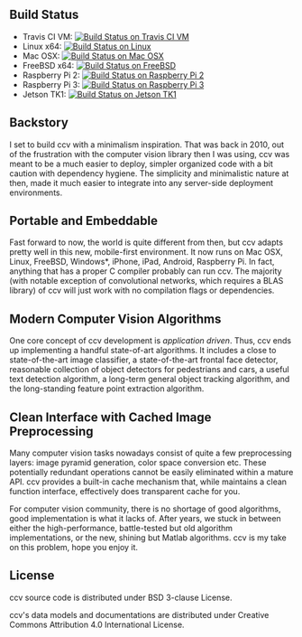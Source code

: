 Build Status
------------

 * Travis CI VM: [![Build Status on Travis CI VM](https://travis-ci.org/liuliu/ccv.png?branch=unstable)](https://travis-ci.org/liuliu/ccv)
 * Linux x64: [![Build Status on Linux](http://ci.libccv.org/png?builder=linux-x64-runtests)](http://ci.libccv.org/builders/linux-x64-runtests)
 * Mac OSX: [![Build Status on Mac OSX](http://ci.libccv.org/png?builder=macosx-runtests)](http://ci.libccv.org/builders/macosx-runtests)
 * FreeBSD x64: [![Build Status on FreeBSD](http://ci.libccv.org/png?builder=freebsd-x64-runtests)](http://ci.libccv.org/builders/freebsd-x64-runtests)
 * Raspberry Pi 2: [![Build Status on Raspberry Pi 2](http://ci.libccv.org/png?builder=rbp2-arm-runtests)](http://ci.libccv.org/builders/rbp2-arm-runtests)
 * Raspberry Pi 3: [![Build Status on Raspberry Pi 3](http://ci.libccv.org/png?builder=rbp3-arm-runtests)](http://ci.libccv.org/builders/rbp3-arm-runtests)
 * Jetson TK1: [![Build Status on Jetson TK1](http://ci.libccv.org/png?builder=jetson-tk1-arm-runtests)](http://ci.libccv.org/builders/jetson-tk1-arm-runtests)

Backstory
---------

I set to build ccv with a minimalism inspiration. That was back in 2010, out
of the frustration with the computer vision library then I was using, ccv
was meant to be a much easier to deploy, simpler organized code with a bit
caution with dependency hygiene. The simplicity and minimalistic nature at
then, made it much easier to integrate into any server-side deployment
environments.

Portable and Embeddable
-----------------------

Fast forward to now, the world is quite different from then, but ccv adapts
pretty well in this new, mobile-first environment. It now runs on Mac OSX,
Linux, FreeBSD, Windows\*, iPhone, iPad, Android, Raspberry Pi. In fact,
anything that has a proper C compiler probably can run ccv. The majority
(with notable exception of convolutional networks, which requires a BLAS
library) of ccv will just work with no compilation flags or dependencies.

Modern Computer Vision Algorithms
---------------------------------

One core concept of ccv development is *application driven*. Thus, ccv ends
up implementing a handful state-of-art algorithms. It includes a close to
state-of-the-art image classifier, a state-of-the-art frontal face detector,
reasonable collection of object detectors for pedestrians and cars, a useful
text detection algorithm, a long-term general object tracking algorithm,
and the long-standing feature point extraction algorithm.

Clean Interface with Cached Image Preprocessing
-----------------------------------------------

Many computer vision tasks nowadays consist of quite a few preprocessing
layers: image pyramid generation, color space conversion etc. These potentially
redundant operations cannot be easily eliminated within a mature API. ccv
provides a built-in cache mechanism that, while maintains a clean function
interface, effectively does transparent cache for you.

For computer vision community, there is no shortage of good algorithms, good
implementation is what it lacks of. After years, we stuck in between either the
high-performance, battle-tested but old algorithm implementations, or the new,
shining but Matlab algorithms. ccv is my take on this problem, hope you enjoy
it.

License
-------

ccv source code is distributed under BSD 3-clause License.

ccv's data models and documentations are distributed under Creative Commons Attribution 4.0 International License.
